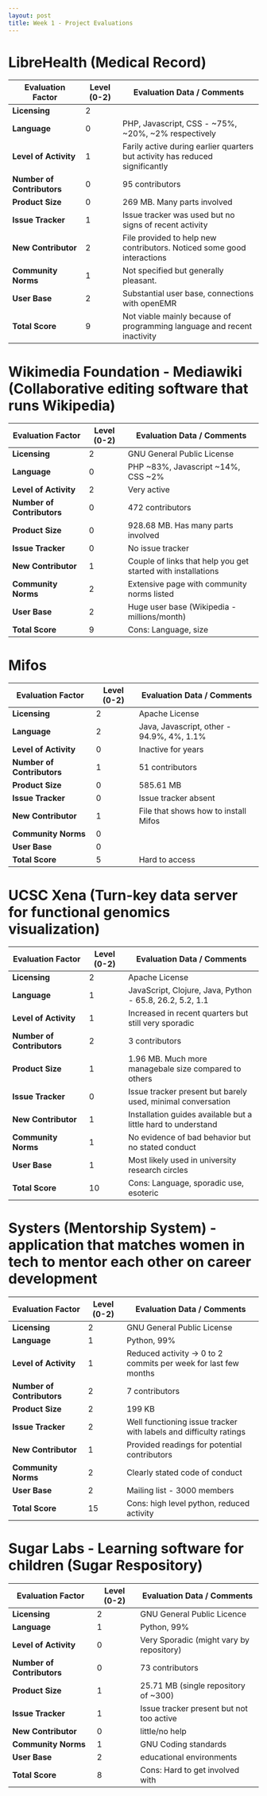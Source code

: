 ```yaml
---
layout: post
title: Week 1 - Project Evaluations 
---
```


# LibreHealth (Medical Record)

| Evaluation Factor          | Level (0-2)    | Evaluation Data / Comments |
|---|---|---|
| __Licensing__              |   2   |                 |
| __Language__               |   0   | PHP, Javascript, CSS - ~75%, ~20%, ~2% respectively |
| __Level of Activity__  |  1 | Farily active during earlier quarters but activity has reduced significantly|
| __Number of Contributors__ |   0   | 95 contributors       | 
| __Product Size__           |   0   | 269 MB. Many parts involved                 |
| __Issue Tracker__          |   1   | Issue tracker was used but no signs of recent activity  |
| __New Contributor__        |   2   | File provided to help new contributors. Noticed some good interactions    |
| __Community Norms__        |   1   | Not specified but generally pleasant.               |
| __User Base__              |   2   | Substantial user base, connections with openEMR                |
| __Total Score__            |   9   | Not viable mainly because of programming language and recent inactivity         |


# Wikimedia Foundation - Mediawiki (Collaborative editing software that runs Wikipedia)

| Evaluation Factor          | Level (0-2)  | Evaluation Data / Comments |
|---|---|---|
| __Licensing__              |   2   | GNU General Public License              |
| __Language__               |   0   | PHP ~83%, Javascript ~14%, CSS ~2%       |
| __Level of Activity__      |   2   | Very active               |
| __Number of Contributors__ |   0   | 472 contributors            |
| __Product Size__           |   0   | 928.68 MB. Has many parts involved                |
| __Issue Tracker__          |   0   | No issue tracker           |
| __New Contributor__        |   1   | Couple of links that help you get started with installations         |
| __Community Norms__        |   2   | Extensive page with community norms listed              |
| __User Base__              |   2   | Huge user base (Wikipedia - millions/month)             |
| __Total Score__            |   9   | Cons: Language, size                |


# Mifos 

| Evaluation Factor          | Level (0-2)  | Evaluation Data / Comments |
|---|---|---|
| __Licensing__              |   2   | Apache License               |
| __Language__               |   2   | Java, Javascript, other - 94.9%, 4%, 1.1%      |
| __Level of Activity__      |   0   | Inactive for years              |
| __Number of Contributors__ |   1   | 51 contributors              |
| __Product Size__           |   0   | 585.61 MB                |
| __Issue Tracker__          |   0   | Issue tracker absent         |
| __New Contributor__        |   1   | File that shows how to install Mifos               |
| __Community Norms__        |   0   |                 |
| __User Base__              |   0   |                 |
| __Total Score__            |   5   | Hard to access               |



# UCSC Xena (Turn-key data server for functional genomics visualization)

| Evaluation Factor          | Level (0-2)  | Evaluation Data / Comments |
|---|---|---|
| __Licensing__              |  2    | Apache License            |
| __Language__               |  1    | JavaScript, Clojure, Java, Python - 65.8, 26.2, 5.2, 1.1      |
| __Level of Activity__      |  1    | Increased in recent quarters but still very sporadic             |
| __Number of Contributors__ |  2    | 3 contributors              |
| __Product Size__           |  1    | 1.96 MB. Much more managebale size compared to others            |
| __Issue Tracker__          |  0    | Issue tracker present but barely used, minimal conversation       |
| __New Contributor__        |  1    | Installation guides available but a little hard to understand    |
| __Community Norms__        |  1    | No evidence of bad behavior but no stated conduct               |
| __User Base__              |  1    | Most likely used in university research circles                |
| __Total Score__            |  10   | Cons: Language, sporadic use, esoteric               |


# Systers (Mentorship System) - application that matches women in tech to mentor each other on career development 

| Evaluation Factor          | Level (0-2)  | Evaluation Data / Comments |
|---|---|---|
| __Licensing__              |   2   | GNU General Public License            |
| __Language__               |   1   | Python, 99%                |
| __Level of Activity__      |   1   | Reduced activity -> 0 to 2 commits per week for last few months|
| __Number of Contributors__ |   2   | 7 contributors           |
| __Product Size__           |   2   | 199 KB                |
| __Issue Tracker__          |   2   | Well functioning issue tracker with labels and difficulty ratings    |
| __New Contributor__        |   1   | Provided readings for potential contributors                |
| __Community Norms__        |   2   | Clearly stated code of conduct                |
| __User Base__              |   2   | Mailing list - 3000 members                |
| __Total Score__            |   15  | Cons: high level python, reduced activity               |


# Sugar Labs - Learning software for children (Sugar Respository)

| Evaluation Factor          | Level (0-2)  | Evaluation Data / Comments |
|---|---|---|
| __Licensing__              |  2    | GNU General Public Licence             |
| __Language__               |  1    | Python, 99%                |
| __Level of Activity__      |  0    | Very Sporadic (might vary by repository)            |
| __Number of Contributors__ |  0    | 73 contributors                 |
| __Product Size__           |  1    | 25.71 MB (single repository of ~300)               |
| __Issue Tracker__          |  1    | Issue tracker present but not too active        |
| __New Contributor__        |  0    | little/no help                |
| __Community Norms__        |  1    | GNU Coding standards                |
| __User Base__              |  2    | educational environments                |
| __Total Score__            |  8    | Cons: Hard to get involved with                |



















